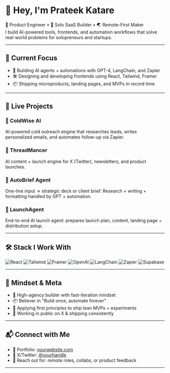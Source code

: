 # 👋 Hey, I'm Prateek Katare

🧠 Product Engineer • 🎯 Solo SaaS Builder • 🌏 Remote-First Maker  
I build AI-powered tools, frontends, and automation workflows that solve real-world problems for solopreneurs and startups.

---

## 🚀 Current Focus

- 🧩 Building AI agents + automations with GPT-4, LangChain, and Zapier  
- 🛠️ Designing and developing frontends using React, Tailwind, Framer  
- 📦 Shipping microproducts, landing pages, and MVPs in record time  

---

## 🧪 Live Projects

### 🔹 ColdWise AI
AI-powered cold outreach engine that researches leads, writes personalized emails, and automates follow-up via Zapier.

### 🔹 ThreadMancer
AI content + launch engine for X (Twitter), newsletters, and product launches.

### 🔹 AutoBrief Agent
One-line input → strategic deck or client brief. Research + writing + formatting handled by GPT + automation.

### 🔹 LaunchAgent
End-to-end AI launch agent: prepares launch plan, content, landing page + distribution setup.

---

## 🛠️ Stack I Work With

![React](https://img.shields.io/badge/-React-61DAFB?logo=react&logoColor=black&style=for-the-badge)
![Tailwind](https://img.shields.io/badge/-TailwindCSS-38B2AC?logo=tailwind-css&logoColor=white&style=for-the-badge)
![Framer](https://img.shields.io/badge/-Framer-black?logo=framer&style=for-the-badge)
![OpenAI](https://img.shields.io/badge/-OpenAI-412991?logo=openai&logoColor=white&style=for-the-badge)
![LangChain](https://img.shields.io/badge/-LangChain-0B5FFF?style=for-the-badge)
![Zapier](https://img.shields.io/badge/-Zapier-FF4A00?logo=zapier&logoColor=white&style=for-the-badge)
![Supabase](https://img.shields.io/badge/-Supabase-3ECF8E?logo=supabase&logoColor=white&style=for-the-badge)

---

## 🧠 Mindset & Meta

- 🥷 High-agency builder with fast-iteration mindset  
- 📦 Believer in "Build once, automate forever"  
- 🧭 Applying first principles to ship lean MVPs + experiments  
- 🚢 Working in public on X & shipping consistently

---

## 📬 Connect with Me

- 🔗 Portfolio: [yourwebsite.com](https://prateekkatare.com)
- 🧵 X/Twitter: [@yourhandle](https://twitter.com/PrateekKatare)
- 📧 Reach out for: remote roles, collabs, or product feedback

---
